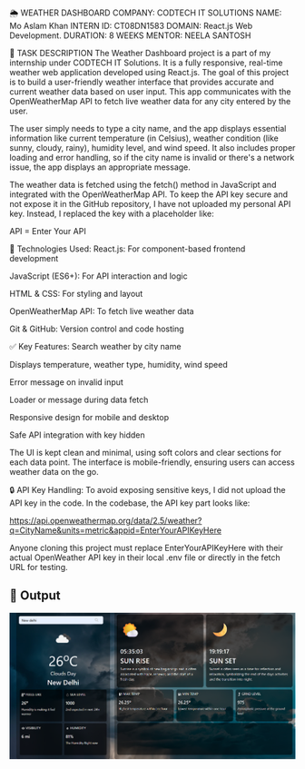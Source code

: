 🌦️ WEATHER DASHBOARD
COMPANY: CODTECH IT SOLUTIONS
NAME: Mo Aslam Khan
INTERN ID: CT08DN1583
DOMAIN: React.js Web Development.
DURATION: 8 WEEKS
MENTOR: NEELA SANTOSH



📄 TASK DESCRIPTION
The Weather Dashboard project is a part of my internship under CODTECH IT Solutions. It is a fully responsive, real-time weather web application developed using React.js. The goal of this project is to build a user-friendly weather interface that provides accurate and current weather data based on user input. This app communicates with the OpenWeatherMap API to fetch live weather data for any city entered by the user.

The user simply needs to type a city name, and the app displays essential information like current temperature (in Celsius), weather condition (like sunny, cloudy, rainy), humidity level, and wind speed. It also includes proper loading and error handling, so if the city name is invalid or there's a network issue, the app displays an appropriate message.

The weather data is fetched using the fetch() method in JavaScript and integrated with the OpenWeatherMap API. To keep the API key secure and not expose it in the GitHub repository, I have not uploaded my personal API key. Instead, I replaced the key with a placeholder like:

API = Enter Your API


🔧 Technologies Used:
React.js: For component-based frontend development

JavaScript (ES6+): For API interaction and logic

HTML & CSS: For styling and layout

OpenWeatherMap API: To fetch live weather data

Git & GitHub: Version control and code hosting

✅ Key Features:
Search weather by city name

Displays temperature, weather type, humidity, wind speed

Error message on invalid input

Loader or message during data fetch

Responsive design for mobile and desktop

Safe API integration with key hidden

The UI is kept clean and minimal, using soft colors and clear sections for each data point. The interface is mobile-friendly, ensuring users can access weather data on the go.


🔒 API Key Handling:
To avoid exposing sensitive keys, I did not upload the API key in the code. In the codebase, the API key part looks like:

https://api.openweathermap.org/data/2.5/weather?q=CityName&units=metric&appid=EnterYourAPIKeyHere

Anyone cloning this project must replace EnterYourAPIKeyHere with their actual OpenWeather API key in their local .env file or directly in the fetch URL for testing.


## 📸 Output

![Weather Dashboard](screenShot/Dashboard.png)
